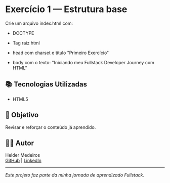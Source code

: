 # Exercício 1 — Estrutura base

Crie um arquivo index.html com:

- DOCTYPE

- Tag raiz html

- head com charset e título "Primeiro Exercício"

- body com o texto:
"Iniciando meu Fullstack Developer Journey com HTML"



## 📚 Tecnologias Utilizadas

- HTML5

## 🚀 Objetivo

Revisar e reforçar o conteúdo já aprendido.

## 👨‍💻 Autor

Helder Medeiros  
[GitHub](https://github.com/mr-nobody33) | [LinkedIn](https://www.linkedin.com/in/helder-medeiros-739973159/)

---

*Este projeto faz parte da minha jornada de aprendizado Fullstack.*